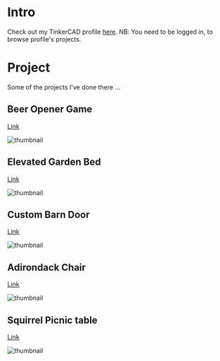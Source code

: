 # Intro
Check out my TinkerCAD profile [here](https://www.tinkercad.com/users/2Q6HAutcLix-hyankov). NB: You need to be logged in, to browse profile's projects.

# Project
Some of the projects I've done there ...

## Beer Opener Game
[Link](https://www.tinkercad.com/things/82MTuLfEjrp)

![thumbnail](https://csg.tinkercad.com/things/82MTuLfEjrp/t725.png?rev=1653596972558000000)

## Elevated Garden Bed
[Link](https://www.tinkercad.com/things/bgibEOHBrTL)

![thumbnail](https://csg.tinkercad.com/things/bgibEOHBrTL/t725.png?rev=1653596635356000000&s=&v=1)

## Custom Barn Door
[Link](https://www.tinkercad.com/things/0uBGVhVgTQZ-custom-barn-door)

![thumbnail](https://csg.tinkercad.com/things/0uBGVhVgTQZ/t725.png?rev=1653593146929000000&s=&v=1)

## Adirondack Chair
[Link](https://www.tinkercad.com/things/kbRkn9eJrB0-adirondack-chair)

![thumbnail](https://csg.tinkercad.com/things/kbRkn9eJrB0/t725.png?rev=1653593159197000000&s=&v=1)

## Squirrel Picnic table
[Link](https://www.tinkercad.com/things/aMZM0P0mOka)

![thumbnail](https://csg.tinkercad.com/things/aMZM0P0mOka/t725.png?rev=1653593133207000000&s=&v=1)
